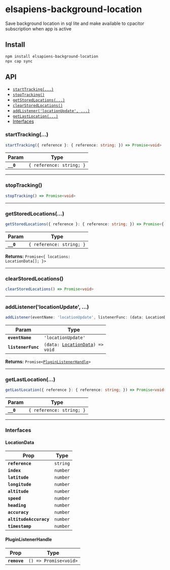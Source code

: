 # elsapiens-background-location

Save background location in sql lite and make available to cpacitor subscription when app is active

## Install

```bash
npm install elsapiens-background-location
npx cap sync
```

## API

<docgen-index>

* [`startTracking(...)`](#starttracking)
* [`stopTracking()`](#stoptracking)
* [`getStoredLocations(...)`](#getstoredlocations)
* [`clearStoredLocations()`](#clearstoredlocations)
* [`addListener('locationUpdate', ...)`](#addlistenerlocationupdate-)
* [`getLastLocation(...)`](#getlastlocation)
* [Interfaces](#interfaces)

</docgen-index>

<docgen-api>
<!--Update the source file JSDoc comments and rerun docgen to update the docs below-->

### startTracking(...)

```typescript
startTracking({ reference }: { reference: string; }) => Promise<void>
```

| Param     | Type                                |
| --------- | ----------------------------------- |
| **`__0`** | <code>{ reference: string; }</code> |

--------------------


### stopTracking()

```typescript
stopTracking() => Promise<void>
```

--------------------


### getStoredLocations(...)

```typescript
getStoredLocations({ reference }: { reference: string; }) => Promise<{ locations: LocationData[]; }>
```

| Param     | Type                                |
| --------- | ----------------------------------- |
| **`__0`** | <code>{ reference: string; }</code> |

**Returns:** <code>Promise&lt;{ locations: LocationData[]; }&gt;</code>

--------------------


### clearStoredLocations()

```typescript
clearStoredLocations() => Promise<void>
```

--------------------


### addListener('locationUpdate', ...)

```typescript
addListener(eventName: 'locationUpdate', listenerFunc: (data: LocationData) => void) => Promise<PluginListenerHandle>
```

| Param              | Type                                                                     |
| ------------------ | ------------------------------------------------------------------------ |
| **`eventName`**    | <code>'locationUpdate'</code>                                            |
| **`listenerFunc`** | <code>(data: <a href="#locationdata">LocationData</a>) =&gt; void</code> |

**Returns:** <code>Promise&lt;<a href="#pluginlistenerhandle">PluginListenerHandle</a>&gt;</code>

--------------------


### getLastLocation(...)

```typescript
getLastLocation({ reference }: { reference: string; }) => Promise<void>
```

| Param     | Type                                |
| --------- | ----------------------------------- |
| **`__0`** | <code>{ reference: string; }</code> |

--------------------


### Interfaces


#### LocationData

| Prop                   | Type                |
| ---------------------- | ------------------- |
| **`reference`**        | <code>string</code> |
| **`index`**            | <code>number</code> |
| **`latitude`**         | <code>number</code> |
| **`longitude`**        | <code>number</code> |
| **`altitude`**         | <code>number</code> |
| **`speed`**            | <code>number</code> |
| **`heading`**          | <code>number</code> |
| **`accuracy`**         | <code>number</code> |
| **`altitudeAccuracy`** | <code>number</code> |
| **`timestamp`**        | <code>number</code> |


#### PluginListenerHandle

| Prop         | Type                                      |
| ------------ | ----------------------------------------- |
| **`remove`** | <code>() =&gt; Promise&lt;void&gt;</code> |

</docgen-api>
